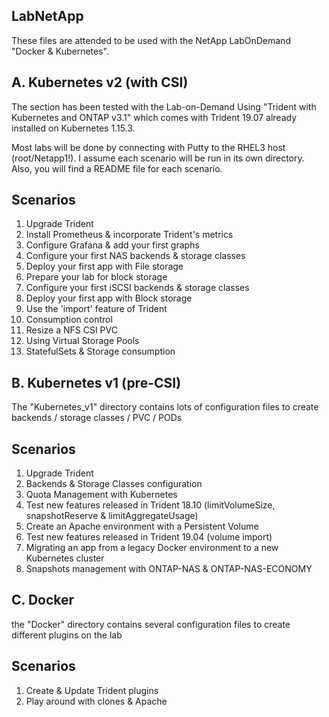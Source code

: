## LabNetApp

These files are attended to be used with the NetApp LabOnDemand "Docker & Kubernetes".


## A. Kubernetes v2 (with CSI)

The section has been tested with the Lab-on-Demand Using "Trident with Kubernetes and ONTAP v3.1" which comes with Trident 19.07 already installed on Kubernetes 1.15.3.

Most labs will be done by connecting with Putty to the RHEL3 host (root/Netapp1!).
I assume each scenario will be run in its own directory. Also, you will find a README file for each scenario.

Scenarios
---------
1.  Upgrade Trident
2.  Install Prometheus & incorporate Trident's metrics
3.  Configure Grafana & add your first graphs
4.  Configure your first NAS backends & storage classes
5.  Deploy your first app with File storage
6.  Prepare your lab for block storage
7.  Configure your first iSCSI backends & storage classes
8.  Deploy your first app with Block storage
9.  Use the 'import' feature of Trident
10. Consumption control
11. Resize a NFS CSI PVC
12. Using Virtual Storage Pools
13. StatefulSets & Storage consumption

## B. Kubernetes v1 (pre-CSI)

The "Kubernetes_v1" directory contains lots of configuration files to create backends / storage classes / PVC / PODs

Scenarios
---------
1. Upgrade Trident
2. Backends & Storage Classes configuration
3. Quota Management with Kubernetes
4. Test new features released in Trident 18.10 (limitVolumeSize, snapshotReserve & limitAggregateUsage)
5. Create an Apache environment with a Persistent Volume
6. Test new features released in Trident 19.04 (volume import)
7. Migrating an app from a legacy Docker environment to a new Kubernetes cluster
8. Snapshots management with ONTAP-NAS & ONTAP-NAS-ECONOMY


## C. Docker

the "Docker" directory contains several configuration files to create different plugins on the lab

Scenarios
---------
1. Create & Update Trident plugins
2. Play around with clones & Apache